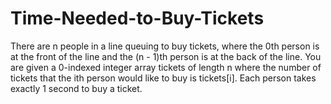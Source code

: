 # Time-Needed-to-Buy-Tickets
There are n people in a line queuing to buy tickets, where the 0th person is at the front of the line and the (n - 1)th person is at the back of the line.  You are given a 0-indexed integer array tickets of length n where the number of tickets that the ith person would like to buy is tickets[i].  Each person takes exactly 1 second to buy a ticket. 
